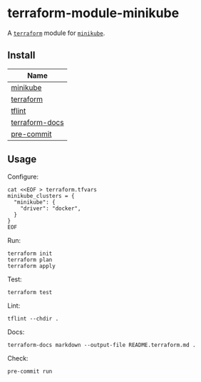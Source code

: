 # terraform-module-minikube

A [`terraform`](https://github.com/hashicorp/terraform) module for [`minikube`](https://github.com/kubernetes/minikube).

## Install

| Name                                                               |
|--------------------------------------------------------------------|
| [minikube](https://github.com/kubernetes/minikube)                 |
| [terraform](https://github.com/hashicorp/terraform)                |
| [tflint](https://github.com/terraform-linters/tflint)              |
| [terraform-docs](https://github.com/terraform-docs/terraform-docs) |
| [pre-commit](https://github.com/pre-commit/pre-commit)             |

## Usage

Configure:
```shell
cat <<EOF > terraform.tfvars
minikube_clusters = {
  "minikube": {
    "driver": "docker",
  }
}
EOF
```

Run:
```shell
terraform init
terraform plan
terraform apply
```

Test:
```shell
terraform test
```

Lint:
```shell
tflint --chdir .
```

Docs:
```shell
terraform-docs markdown --output-file README.terraform.md .
```

Check:
```shell
pre-commit run
```
